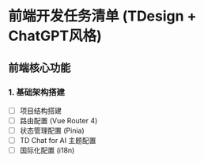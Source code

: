 # 前端开发任务清单 (TDesign + ChatGPT风格)

## 前端核心功能

### 1. 基础架构搭建
- [ ] 项目结构搭建
- [ ] 路由配置 (Vue Router 4)
- [ ] 状态管理配置 (Pinia)
- [ ] TD Chat for AI 主题配置
- [ ] 国际化配置 (i18n)
